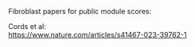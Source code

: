 Fibroblast papers for public module scores: 

Cords et al:  
https://www.nature.com/articles/s41467-023-39762-1
